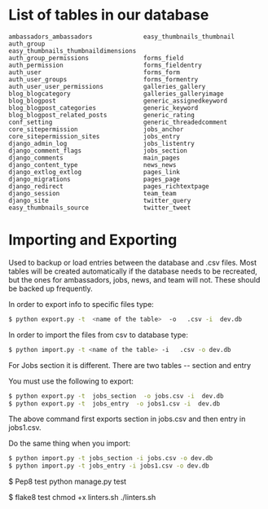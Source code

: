 List of tables in our database
==============================
```
ambassadors_ambassadors              easy_thumbnails_thumbnail          
auth_group                           easy_thumbnails_thumbnaildimensions
auth_group_permissions               forms_field                        
auth_permission                      forms_fieldentry                   
auth_user                            forms_form                         
auth_user_groups                     forms_formentry                    
auth_user_user_permissions           galleries_gallery                  
blog_blogcategory                    galleries_galleryimage             
blog_blogpost                        generic_assignedkeyword            
blog_blogpost_categories             generic_keyword                    
blog_blogpost_related_posts          generic_rating                     
conf_setting                         generic_threadedcomment            
core_sitepermission                  jobs_anchor                        
core_sitepermission_sites            jobs_entry                         
django_admin_log                     jobs_listentry                     
django_comment_flags                 jobs_section                       
django_comments                      main_pages                         
django_content_type                  news_news                          
django_extlog_extlog                 pages_link                         
django_migrations                    pages_page                         
django_redirect                      pages_richtextpage                 
django_session                       team_team                          
django_site                          twitter_query                      
easy_thumbnails_source               twitter_tweet
```


Importing and Exporting
=======================
Used to backup or load entries between the database and .csv files.
Most tables will be created automatically if the database needs to be recreated, but the ones for ambassadors, jobs, news, and team will not. These should be backed up frequently.

In order to export info to specific files type:
```bash
$ python export.py -t  <name of the table>  -o   .csv -i  dev.db
```

In order to import the files from csv to database type:
```bash
$ python import.py -t <name of the table> -i   .csv -o dev.db
```

For Jobs section it is different. There are two tables -- section and entry

You must use the following to export:
```bash
$ python export.py -t  jobs_section  -o jobs.csv -i  dev.db
$ python export.py -t  jobs_entry  -o jobs1.csv -i  dev.db
```

The above command first exports section in jobs.csv and then entry in jobs1.csv.

Do the same thing when you import:
```bash
$ python import.py -t jobs_section -i jobs.csv -o dev.db
$ python import.py -t jobs_entry -i jobs1.csv -o dev.db
```

$ Pep8 test
python manage.py test


$ flake8 test
  chmod +x linters.sh
  ./linters.sh
